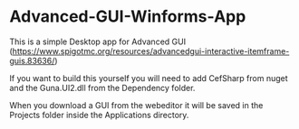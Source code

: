 # Advanced-GUI-Winforms-App

This is a simple Desktop app for Advanced GUI (https://www.spigotmc.org/resources/advancedgui-interactive-itemframe-guis.83636/)

If you want to build this yourself you will need to add CefSharp from nuget and the Guna.UI2.dll from the Dependency folder.

When you download a GUI from the webeditor it will be saved in the Projects folder inside the Applications directory.
